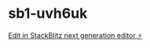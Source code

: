 # sb1-uvh6uk

[Edit in StackBlitz next generation editor ⚡️](https://stackblitz.com/~/github.com/luisrpereirat/sb1-uvh6uk)